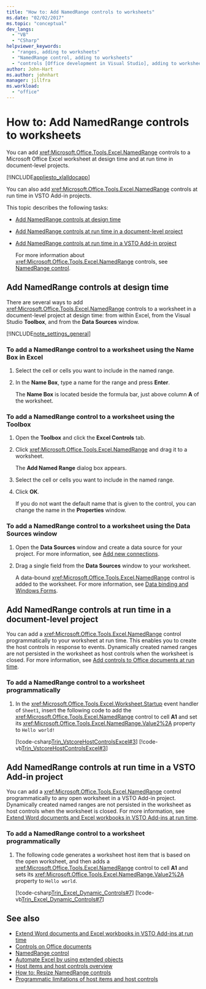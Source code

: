 ```yaml
---
title: "How to: Add NamedRange controls to worksheets"
ms.date: "02/02/2017"
ms.topic: "conceptual"
dev_langs:
  - "VB"
  - "CSharp"
helpviewer_keywords:
  - "ranges, adding to worksheets"
  - "NamedRange control, adding to worksheets"
  - "controls [Office development in Visual Studio], adding to worksheets"
author: John-Hart
ms.author: johnhart
manager: jillfra
ms.workload:
  - "office"
---
```

# How to: Add NamedRange controls to worksheets
  You can add <xref:Microsoft.Office.Tools.Excel.NamedRange> controls to a Microsoft Office Excel worksheet at design time and at run time in document-level projects.

 [!INCLUDE[appliesto_xlalldocapp](../vsto/includes/appliesto-xlalldocapp-md.md)]

 You can also add <xref:Microsoft.Office.Tools.Excel.NamedRange> controls at run time in VSTO Add-in projects.

 This topic describes the following tasks:

- [Add NamedRange controls at design time](#designtime)

- [Add NamedRange controls at run time in a document-level project](#runtimedoclevel)

- [Add NamedRange controls at run time in a VSTO Add-in project](#runtimeaddin)

  For more information about <xref:Microsoft.Office.Tools.Excel.NamedRange> controls, see [NamedRange control](../vsto/namedrange-control.md).

## <a name="designtime"></a> Add NamedRange controls at design time
 There are several ways to add <xref:Microsoft.Office.Tools.Excel.NamedRange> controls to a worksheet in a document-level project at design time: from within Excel, from the Visual Studio **Toolbox**, and from the **Data Sources** window.

 [!INCLUDE[note_settings_general](../sharepoint/includes/note-settings-general-md.md)]

### To add a NamedRange control to a worksheet using the Name Box in Excel

1. Select the cell or cells you want to include in the named range.

2. In the **Name Box**, type a name for the range and press **Enter**.

     The **Name Box** is located beside the formula bar, just above column **A** of the worksheet.

### To add a NamedRange control to a worksheet using the Toolbox

1. Open the **Toolbox** and click the **Excel Controls** tab.

2. Click <xref:Microsoft.Office.Tools.Excel.NamedRange> and drag it to a worksheet.

     The **Add Named Range** dialog box appears.

3. Select the cell or cells you want to include in the named range.

4. Click **OK**.

     If you do not want the default name that is given to the control, you can change the name in the **Properties** window.

### To add a NamedRange control to a worksheet using the Data Sources window

1. Open the **Data Sources** window and create a data source for your project. For more information, see [Add new connections](../data-tools/add-new-connections.md).

2. Drag a single field from the **Data Sources** window to your worksheet.

     A data-bound <xref:Microsoft.Office.Tools.Excel.NamedRange> control is added to the worksheet. For more information, see [Data binding and Windows Forms](/dotnet/framework/winforms/data-binding-and-windows-forms).

## <a name="runtimedoclevel"></a> Add NamedRange controls at run time in a document-level project
 You can add a <xref:Microsoft.Office.Tools.Excel.NamedRange> control programmatically to your worksheet at run time. This enables you to create the host controls in response to events. Dynamically created named ranges are not persisted in the worksheet as host controls when the worksheet is closed. For more information, see [Add controls to Office documents at run time](../vsto/adding-controls-to-office-documents-at-run-time.md).

### To add a NamedRange control to a worksheet programmatically

1. In the <xref:Microsoft.Office.Tools.Excel.Worksheet.Startup> event handler of `Sheet1`, insert the following code to add the <xref:Microsoft.Office.Tools.Excel.NamedRange> control to cell **A1** and set its <xref:Microsoft.Office.Tools.Excel.NamedRange.Value2%2A> property to `Hello world!`

     [!code-csharp[Trin_VstcoreHostControlsExcel#3](../vsto/codesnippet/CSharp/Trin_VstcoreHostControlsExcelCS/Sheet1.cs#3)]
     [!code-vb[Trin_VstcoreHostControlsExcel#3](../vsto/codesnippet/VisualBasic/Trin_VstcoreHostControlsExcelVB/Sheet1.vb#3)]

## <a name="runtimeaddin"></a> Add NamedRange controls at run time in a VSTO Add-in project
 You can add a <xref:Microsoft.Office.Tools.Excel.NamedRange> control programmatically to any open worksheet in a VSTO Add-in project. Dynamically created named ranges are not persisted in the worksheet as host controls when the worksheet is closed. For more information, see [Extend Word documents and Excel workbooks in VSTO Add-ins at run time](../vsto/extending-word-documents-and-excel-workbooks-in-vsto-add-ins-at-run-time.md).

### To add a NamedRange control to a worksheet programmatically

1. The following code generates a worksheet host item that is based on the open worksheet, and then adds a <xref:Microsoft.Office.Tools.Excel.NamedRange> control to cell **A1** and sets its <xref:Microsoft.Office.Tools.Excel.NamedRange.Value2%2A> property to `Hello world`.

     [!code-csharp[Trin_Excel_Dynamic_Controls#7](../vsto/codesnippet/CSharp/Trin_Excel_Dynamic_Controls/ThisAddIn.cs#7)]
     [!code-vb[Trin_Excel_Dynamic_Controls#7](../vsto/codesnippet/VisualBasic/Trin_Excel_Dynamic_Controls/ThisAddIn.vb#7)]

## See also
- [Extend Word documents and Excel workbooks in VSTO Add-ins at run time](../vsto/extending-word-documents-and-excel-workbooks-in-vsto-add-ins-at-run-time.md)
- [Controls on Office documents](../vsto/controls-on-office-documents.md)
- [NamedRange control](../vsto/namedrange-control.md)
- [Automate Excel by using extended objects](../vsto/automating-excel-by-using-extended-objects.md)
- [Host items and host controls overview](../vsto/host-items-and-host-controls-overview.md)
- [How to: Resize NamedRange controls](../vsto/how-to-resize-namedrange-controls.md)
- [Programmatic limitations of host items and host controls](../vsto/programmatic-limitations-of-host-items-and-host-controls.md)
